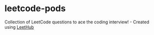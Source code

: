 # leetcode-pods
Collection of LeetCode questions to ace the coding interview! - Created using [LeetHub](https://github.com/QasimWani/LeetHub)
